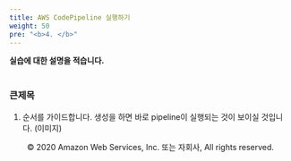 ```yaml
---
title: AWS CodePipeline 실행하기
weight: 50
pre: "<b>4. </b>"
---
```


**실습에 대한 설명을 적습니다.** <br/><br/>

### 큰제목 
1. 순서를 가이드합니다.
생성을 하면 바로 pipeline이 실행되는 것이 보이실 것입니다. (이미지)

<p align="center">
© 2020 Amazon Web Services, Inc. 또는 자회사, All rights reserved.
</p>


